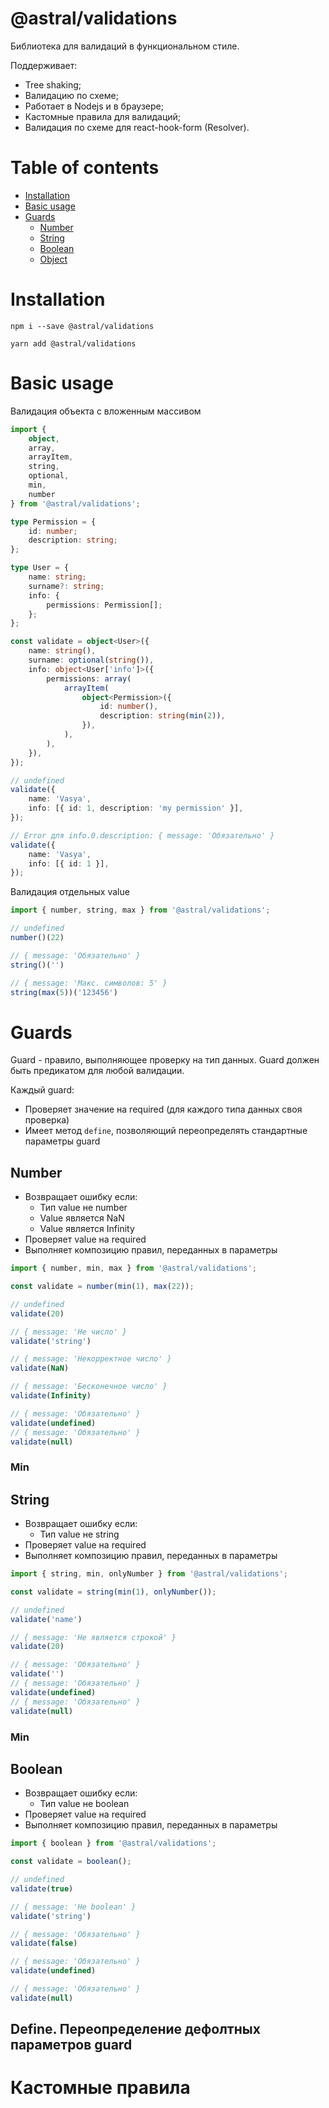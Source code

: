 # @astral/validations

Библиотека для валидаций в функциональном стиле.

Поддерживает:
- Tree shaking;
- Валидацию по схеме;
- Работает в Nodejs и в браузере;
- Кастомные правила для валидаций;
- Валидация по схеме для react-hook-form (Resolver).

# Table of contents

- [Installation](#installation)
- [Basic usage](#basic-usage)
- [Guards](#guards)
  - [Number](#number)
  - [String](#string)
  - [Boolean](#boolean)
  - [Object](#object)

# Installation

```shell
npm i --save @astral/validations
```

```shell
yarn add @astral/validations
```

# Basic usage

Валидация объекта с вложенным массивом

```ts
import {
    object,
    array,
    arrayItem,
    string,
    optional,
    min,
    number
} from '@astral/validations';

type Permission = {
    id: number;
    description: string;
};

type User = {
    name: string;
    surname?: string;
    info: {
        permissions: Permission[];
    };
};

const validate = object<User>({
    name: string(),
    surname: optional(string()),
    info: object<User['info']>({
        permissions: array(
            arrayItem(
                object<Permission>({
                    id: number(),
                    description: string(min(2)),
                }),
            ),
        ),
    }),
});

// undefined
validate({
    name: 'Vasya',
    info: [{ id: 1, description: 'my permission' }],
});

// Error для info.0.description: { message: 'Обязательно' }
validate({
    name: 'Vasya',
    info: [{ id: 1 }],
});
```

Валидация отдельных value

```ts
import { number, string, max } from '@astral/validations';

// undefined
number()(22)

// { message: 'Обязательно' }
string()('')

// { message: 'Макс. символов: 5' }
string(max(5))('123456')
```

# Guards

Guard - правило, выполняющее проверку на тип данных. Guard должен быть предикатом для любой валидации.

Каждый guard:
- Проверяет значение на required (для каждого типа данных своя проверка)
- Имеет метод ```define```, позволяющий переопределять стандартные параметры guard

## Number

- Возвращает ошибку если:
  - Тип value не number
  - Value является NaN
  - Value является Infinity
- Проверяет value на required
- Выполняет композицию правил, переданных в параметры

```ts
import { number, min, max } from '@astral/validations';

const validate = number(min(1), max(22));

// undefined
validate(20)

// { message: 'Не число' }
validate('string')

// { message: 'Некорректное число' }
validate(NaN)

// { message: 'Бесконечное число' }
validate(Infinity)

// { message: 'Обязательно' }
validate(undefined)
// { message: 'Обязательно' }
validate(null)
```

### Min

## String

- Возвращает ошибку если:
  - Тип value не string
- Проверяет value на required
- Выполняет композицию правил, переданных в параметры

```ts
import { string, min, onlyNumber } from '@astral/validations';

const validate = string(min(1), onlyNumber());

// undefined
validate('name')

// { message: 'Не является строкой' }
validate(20)

// { message: 'Обязательно' }
validate('')
// { message: 'Обязательно' }
validate(undefined)
// { message: 'Обязательно' }
validate(null)
```

### Min

## Boolean

- Возвращает ошибку если:
  - Тип value не boolean
- Проверяет value на required
- Выполняет композицию правил, переданных в параметры

```ts
import { boolean } from '@astral/validations';

const validate = boolean();

// undefined
validate(true)

// { message: 'Не boolean' }
validate('string')

// { message: 'Обязательно' }
validate(false)

// { message: 'Обязательно' }
validate(undefined)

// { message: 'Обязательно' }
validate(null)
```

## Define. Переопределение дефолтных параметров guard


# Кастомные правила
